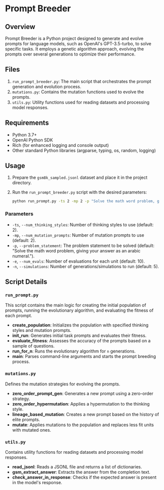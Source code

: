 # Prompt Breeder

## Overview

Prompt Breeder is a Python project designed to generate and evolve prompts for language models, such as OpenAI's GPT-3.5-turbo, to solve specific tasks. It employs a genetic algorithm approach, evolving the prompts over several generations to optimize their performance.

## Files

1. `run_prompt_breeder.py`: The main script that orchestrates the prompt generation and evolution process.
2. `mutations.py`: Contains the mutation functions used to evolve the prompts.
3. `utils.py`: Utility functions used for reading datasets and processing model responses.

## Requirements

- Python 3.7+
- OpenAI Python SDK
- Rich (for enhanced logging and console output)
- Other standard Python libraries (argparse, typing, os, random, logging)


## Usage

1. Prepare the `gsm8k_sampled.jsonl` dataset and place it in the project directory.

2. Run the `run_prompt_breeder.py` script with the desired parameters:
    ```bash
    python run_prompt.py -ts 2 -mp 2 -p "Solve the math word problem, giving your answer as an arabic numeral." -e 10 -n 5
    ```

### Parameters

- `-ts`, `--num_thinking_styles`: Number of thinking styles to use (default: 2).
- `-mp`, `--num_mutation_prompts`: Number of mutation prompts to use (default: 2).
- `-p`, `--problem_statement`: The problem statement to be solved (default: "Solve the math word problem, giving your answer as an arabic numeral.").
- `-e`, `--num_evals`: Number of evaluations for each unit (default: 10).
- `-n`, `--simulations`: Number of generations/simulations to run (default: 5).

## Script Details

### `run_prompt.py`

This script contains the main logic for creating the initial population of prompts, running the evolutionary algorithm, and evaluating the fitness of each prompt.

- **create_population**: Initializes the population with specified thinking styles and mutation prompts.
- **init_run**: Generates initial task prompts and evaluates their fitness.
- **evaluate_fitness**: Assesses the accuracy of the prompts based on a sample of questions.
- **run_for_n**: Runs the evolutionary algorithm for `n` generations.
- **main**: Parses command-line arguments and starts the prompt breeding process.

### `mutations.py`

Defines the mutation strategies for evolving the prompts.

- **zero_order_prompt_gen**: Generates a new prompt using a zero-order strategy.
- **zero_order_hypermutation**: Applies a hypermutation to the thinking style.
- **lineage_based_mutation**: Creates a new prompt based on the history of elite prompts.
- **mutate**: Applies mutations to the population and replaces less fit units with mutated ones.

### `utils.py`

Contains utility functions for reading datasets and processing model responses.

- **read_jsonl**: Reads a JSONL file and returns a list of dictionaries.
- **gsm_extract_answer**: Extracts the answer from the completion text.
- **check_answer_in_response**: Checks if the expected answer is present in the model's response.
